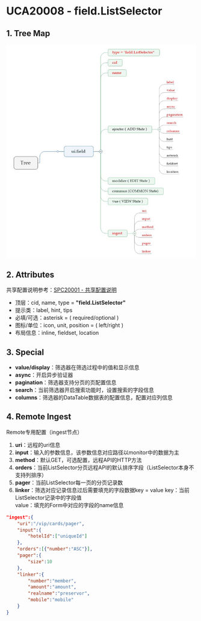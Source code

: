 # UCA20008 - field.ListSelector

## 1. Tree Map

![](/_images/specs/field/field-008-01.JPG)

## 2. Attributes

共享配置说明参考：[SPC20001 - 共享配置说明](/environment/specifications/212fields/spc20001-shared-configuration.md)

* 顶层：cid, name, type = **"field.ListSelector"**
* 提示类：label, hint, tips
* 必填/可选：asterisk = \( required/optional \)
* 图标/单位：icon, unit, position = \( left/right \)
* 布局信息：inline, fieldset, location

## 3. Special

* **value/display**：筛选器在筛选过程中的值和显示信息
* **async**：开启异步验证器
* **pagination**：筛选器支持分页的页配置信息
* **search**：当前筛选器开启搜索功能时，设置搜索的字段信息
* **columns**：筛选器的DataTable数据表的配置信息，配置对应列信息

## 4. Remote Ingest

Remote专用配置（ingest节点）

1. **uri**：远程的uri信息
2. **input**：输入的参数信息，该参数信息对应路径以monitor中的数据为主
3. **method**：默认GET，可选配置，远程API的HTTP方法
4. **orders**：当前ListSelector分页远程API的默认排序字段（ListSelector本身不支持列排序）
5. **pager**：当前ListSelector每一页的分页记录数
6. **linker**：筛选对应记录信息过后需要填充的字段数据key = value
   key：当前ListSelector记录中的字段值  
   value：填充的Form中对应的字段的name信息

```json
"ingest":{
    "uri":"/vip/cards/pager",
    "input":{
        "hotelId":["uniqueId"]
    },
    "orders":[{"number":"ASC"}],
    "pager":{
        "size":10
    },
    "linker":{
        "number":"member",
        "amount":"amount",
        "realname":"preservor",
        "mobile":"mobile"
    }
}
```




